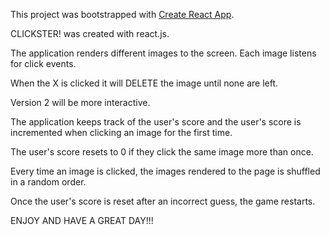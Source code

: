 This project was bootstrapped with [Create React App](https://github.com/facebook/create-react-app).
              

CLICKSTER! was created with react.js.

The application renders different images to the screen. Each image listens for click events.

When the X is clicked it will DELETE the image until none are left.

Version 2 will be more interactive.

The application keeps track of the user's score and the user's score is incremented when clicking an image for the first time.

The user's score resets to 0 if they click the same image more than once.

Every time an image is clicked, the images rendered to the page is shuffled in a random order.

Once the user's score is reset after an incorrect guess, the game restarts.

ENJOY AND HAVE A GREAT DAY!!!